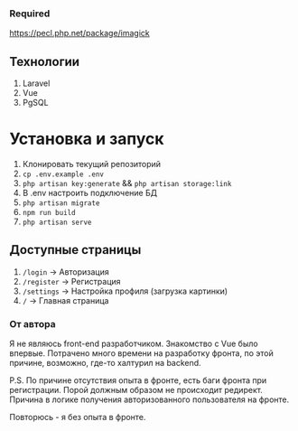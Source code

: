 ### Required

https://pecl.php.net/package/imagick

## Технологии

1. Laravel
2. Vue
3. PgSQL

# Установка и запуск

1. Клонировать текущий репозиторий
2. `cp .env.example .env`
3. `php artisan key:generate` && `php artisan storage:link`
4. В .env настроить подключение БД
5. `php artisan migrate`
6. `npm run build`
7. `php artisan serve`

## Доступные страницы

1. `/login` → Авторизация
2. `/register` → Регистрация
3. `/settings` → Настройка профиля (загрузка картинки)
4. `/` → Главная страница

### От автора


Я не являюсь front-end разработчиком. Знакомство с Vue было впервые.
Потрачено много времени на разработку фронта, по этой причине, возможно, где-то халтурил на backend.

P.S. По причине отсутствия опыта в фронте, есть баги фронта при регистрации. Порой должным образом не происходит редирект. 
Причина в логике получения авторизованного пользователя на фронте. 

Повторюсь - я без опыта в фронте.
